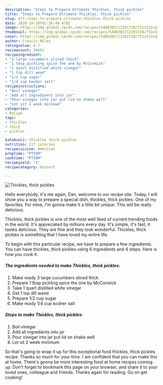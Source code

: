 ```yaml
---
description: "Steps to Prepare Ultimate Thickles, thick pickles"
title: "Steps to Prepare Ultimate Thickles, thick pickles"
slug: 477-steps-to-prepare-ultimate-thickles-thick-pickles
date: 2020-10-20T01:36:49.478Z
image: https://img-global.cpcdn.com/recipes/5408305712201728/751x532cq70/thickles-thick-pickles-recipe-main-photo.jpg
thumbnail: https://img-global.cpcdn.com/recipes/5408305712201728/751x532cq70/thickles-thick-pickles-recipe-main-photo.jpg
cover: https://img-global.cpcdn.com/recipes/5408305712201728/751x532cq70/thickles-thick-pickles-recipe-main-photo.jpg
author: Francis Miles
ratingvalue: 4.7
reviewcount: 28661
recipeingredient:
- "3 large cucumbers sliced thick"
- "1 tbsp pickling spice the one by McCormick"
- "1 quart distilled white vinegar"
- "1 tsp dill weed"
- "1/2 cup sugar"
- "1/4 cup kosher salt"
recipeinstructions:
- "Boil vinegar"
- "Add all ingredients into jar"
- "Pour vinegar into jar put lid on shake well"
- "Let sit 2 week minimum"
categories:
- Recipe
tags:
- thickles
- thick
- pickles

katakunci: thickles thick pickles 
nutrition: 227 calories
recipecuisine: American
preptime: "PT35M"
cooktime: "PT38M"
recipeyield: "1"
recipecategory: Dessert

---
```



![Thickles, thick pickles](https://img-global.cpcdn.com/recipes/5408305712201728/751x532cq70/thickles-thick-pickles-recipe-main-photo.jpg)

Hello everybody, it's me again, Dan, welcome to our recipe site. Today, I will show you a way to prepare a special dish, thickles, thick pickles. One of my favorites. For mine, I'm gonna make it a little bit unique. This will be really delicious.



Thickles, thick pickles is one of the most well liked of current trending foods in the world. It's appreciated by millions every day. It's simple, it's fast, it tastes delicious. They are fine and they look wonderful. Thickles, thick pickles is something that I have loved my entire life.


To begin with this particular recipe, we have to prepare a few ingredients. You can have thickles, thick pickles using 6 ingredients and 4 steps. Here is how you cook it.

<!--inarticleads1-->

##### The ingredients needed to make Thickles, thick pickles:

1. Make ready 3 large cucumbers sliced thick
1. Prepare 1 tbsp pickling spice the one by McCormick
1. Take 1 quart distilled white vinegar
1. Get 1 tsp dill weed
1. Prepare 1/2 cup sugar
1. Make ready 1/4 cup kosher salt




<!--inarticleads2-->

##### Steps to make Thickles, thick pickles:

1. Boil vinegar
1. Add all ingredients into jar
1. Pour vinegar into jar put lid on shake well
1. Let sit 2 week minimum




So that's going to wrap it up for this exceptional food thickles, thick pickles recipe. Thanks so much for your time. I am confident that you can make this at home. There's gonna be more interesting food at home recipes coming up. Don't forget to bookmark this page on your browser, and share it to your loved ones, colleague and friends. Thanks again for reading. Go on get cooking!
